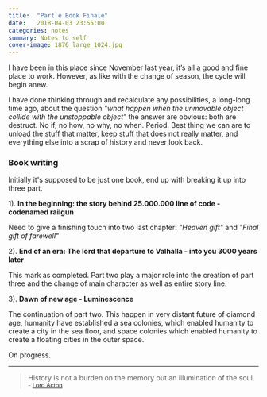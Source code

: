 ```yaml
---
title:  "Part`e Book Finale"
date:   2018-04-03 23:55:00
categories: notes
summary: Notes to self
cover-image: 1876_large_1024.jpg
---
```


I have been in this place since November last year, it’s all a good and fine place to work. However, as like with the change of season, the cycle will begin anew.

I have done thinking through and recalculate any possibilities, a long-long time ago, about the question _"what happen when the unmovable object collide with the unstoppable object"_ the answer are obvious: both are destruct. No if, no how, no why, no when. Period. Best thing we can are to unload the stuff that matter, keep stuff that does not really matter, and everything else into a scrap of history and never look back.

### Book writing

Initially it's supposed to be just one book, end up with breaking it up into three part.

1). __In the beginning: the story behind 25.000.000 line of code - codenamed railgun__

Need to give a finishing touch into two last chapter: _"Heaven gift"_ and _"Final gift of farewell"_

2). __End of an era: The lord that departure to Valhalla - into you 3000 years later__

This mark as completed. Part two play a major role into the creation of part three and the change of main character as well as entire story line.

3). __Dawn of new age - Luminescence__

The continuation of part two. This happen in very distant future of diamond age, humanity have established a sea colonies, which enabled humanity to create a city in the sea floor, and space colonies which enabled humanity to create a floating cities in the outer space. 

On progress.


---
> History is not a burden on the memory but an illumination of the soul. 
> <small>- [Lord Acton](https://www.brainyquote.com/quotes/lord_acton_409906)</small>
